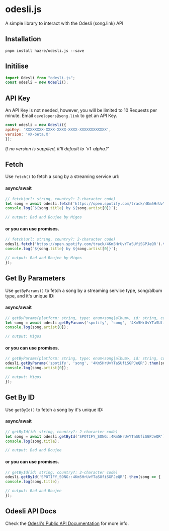 # odesli.js
A simple library to interact with the Odesli (song.link) API

## Installation
```
pnpm install hazre/odesli.js --save
```

## Initilise
```js
import Odesli from "odesli.js";
const odesli = new Odesli();
```

## API Key
An API Key is not needed, however, you will be limited to 10 Requests per minute.
Email `developers@song.link` to get an API Key.

```js
const odesli = new Odesli({
apiKey: 'XXXXXXXX-XXXX-XXXX-XXXX-XXXXXXXXXXXX',
version: 'vX-beta.X'
});
```

*If no version is supplied, it'll default to 'v1-alpha.1'*

## Fetch
Use `fetch()` to fetch a song by a streaming service url:

#### async/await

```js
// fetch(url: string, country?: 2-character code)
let song = await odesli.fetch('https://open.spotify.com/track/4Km5HrUvYTaSUfiSGPJeQR');
console.log(`${song.title} by ${song.artist[0]}`);

// output: Bad and Boujee by Migos
```

#### or you can use promises.

```js
// fetch(url: string, country?: 2-character code)
odesli.fetch('https://open.spotify.com/track/4Km5HrUvYTaSUfiSGPJeQR').then(song => {
console.log(`${song.title} by ${song.artist[0]}`);

// output: Bad and Boujee by Migos
});
```

## Get By Parameters
Use `getByParams()` to fetch a song by a streaming service type, song/album type, and it's unique ID:

#### async/await

```js
// getByParams(platform: string, type: enum<song|album>, id: string, country?: 2-character code)
let song = await odesli.getByParams('spotify', 'song', '4Km5HrUvYTaSUfiSGPJeQR');
console.log(song.artist[0]);

// output: Migos
```

#### or you can use promises.

```js
// getByParams(platform: string, type: enum<song|album>, id: string, country?: 2-character code)
odesli.getByParams('spotify', 'song', '4Km5HrUvYTaSUfiSGPJeQR').then(song => {
console.log(song.artist[0]);

// output: Migos
});
```

## Get By ID
Use `getById()` to fetch a song by it's unique ID:

#### async/await

```js
// getById(id: string, country?: 2-character code)
let song = await odesli.getById('SPOTIFY_SONG::4Km5HrUvYTaSUfiSGPJeQR');
console.log(song.title);

// output: Bad and Boujee
```

#### or you can use promises.

```js
// getById(id: string, country?: 2-character code)
odesli.getById('SPOTIFY_SONG::4Km5HrUvYTaSUfiSGPJeQR').then(song => {
console.log(song.title);

// output: Bad and Boujee
});
```

## Odesli API Docs

Check the [Odesli's Public API Documentation](https://www.notion.so/d8093b1bb8874f8b85527d985c4f9e68) for more info.
